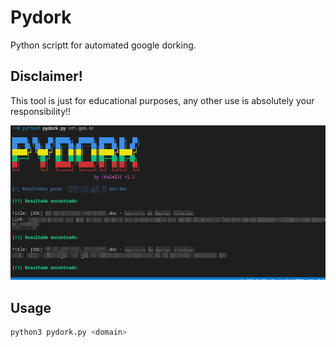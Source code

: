 # Pydork
Python scriptt for automated google dorking.

## Disclaimer!
This tool is just for educational purposes, any other use is absolutely your responsibility!!

![Texto alternativo](pydork_ex.png)

## Usage
```bash
python3 pydork.py <domain>
```
